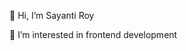 👋 Hi, I’m Sayanti Roy


👀 I’m interested in frontend development
<!---- 🌱 I’m currently learning 
- 💞️ I’m looking to collaborate on ...
- 📫 How to reach me ...
--->

<!---
Sayanti2001/Sayanti2001 is a ✨ special ✨ repository because its `README.md` (this file) appears on your GitHub profile.
You can click the Preview link to take a look at your changes.
--->
